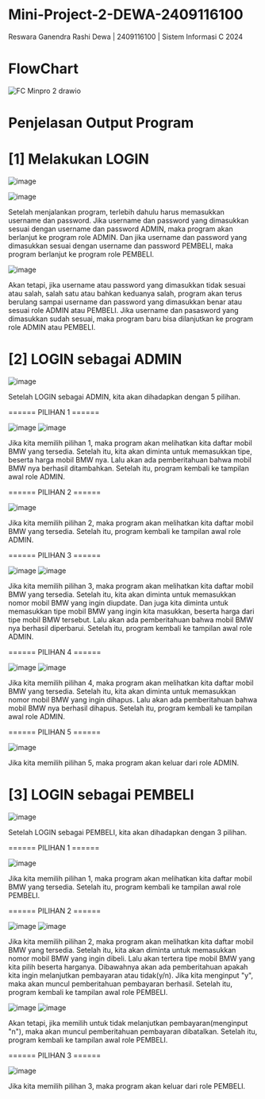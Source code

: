 # Mini-Project-2-DEWA-2409116100
Reswara Ganendra Rashi Dewa | 2409116100 | Sistem Informasi C 2024

# FlowChart
![FC Minpro 2 drawio](https://github.com/user-attachments/assets/4ba75096-255e-46b8-8e3d-8408d47c9a8f)

# Penjelasan Output Program
# [1] Melakukan LOGIN

![image](https://github.com/user-attachments/assets/2a52e342-8c99-4f43-96df-589628166ff5)

![image](https://github.com/user-attachments/assets/e9400be5-71c6-4b87-bfde-15ff9a308bdb)

Setelah menjalankan program, terlebih dahulu harus memasukkan username dan password. Jika username dan password yang dimasukkan sesuai dengan username dan password ADMIN, maka program akan berlanjut ke program role ADMIN. Dan jika username dan password yang dimasukkan sesuai dengan username dan password PEMBELI, maka program berlanjut ke program role PEMBELI.

![image](https://github.com/user-attachments/assets/3d7e456b-3f4b-4318-8aed-617be5c0af47)

Akan tetapi, jika username atau password yang dimasukkan tidak sesuai atau salah, salah satu atau bahkan keduanya salah, program akan terus berulang sampai username dan password yang dimasukkan benar atau sesuai role ADMIN atau PEMBELI. Jika username dan pasasword yang dimasukkan sudah sesuai, maka program baru bisa dilanjutkan ke program role ADMIN atau PEMBELI.

# [2] LOGIN sebagai ADMIN

![image](https://github.com/user-attachments/assets/0f02535a-04f4-4a45-99f1-cb1a03fcb3c6)

Setelah LOGIN sebagai ADMIN, kita akan dihadapkan dengan 5 pilihan.

====== PILIHAN 1 ======

![image](https://github.com/user-attachments/assets/665c4b67-8c0e-499d-98e4-9fe995637d1c)
![image](https://github.com/user-attachments/assets/df0a6470-9fa9-41f8-b1ff-beb5776223de)

Jika kita memilih pilihan 1, maka program akan melihatkan kita daftar mobil BMW yang tersedia. Setelah itu, kita akan diminta untuk memasukkan tipe, beserta harga mobil BMW nya. Lalu akan ada pemberitahuan bahwa mobil BMW nya berhasil ditambahkan. Setelah itu, program kembali ke tampilan awal role ADMIN.

====== PILIHAN 2 ======

![image](https://github.com/user-attachments/assets/a7aeed8d-973e-4b6a-a9f5-c28dfff64b13)

Jika kita memilih pilihan 2, maka program akan melihatkan kita daftar mobil BMW yang tersedia. Setelah itu, program kembali ke tampilan awal role ADMIN.

====== PILIHAN 3 ======

![image](https://github.com/user-attachments/assets/e99c70c5-e8b0-434e-8dd2-743c1c079535)
![image](https://github.com/user-attachments/assets/d10954b6-855a-4072-8f8b-3ec1bf7a4b52)

Jika kita memilih pilihan 3, maka program akan melihatkan kita daftar mobil BMW yang tersedia. Setelah itu, kita akan diminta untuk memasukkan nomor mobil BMW yang ingin diupdate. Dan juga kita diminta untuk memasukkan tipe mobil BMW yang ingin kita masukkan, beserta harga dari tipe mobil BMW tersebut. Lalu akan ada pemberitahuan bahwa mobil BMW nya berhasil diperbarui. Setelah itu, program kembali ke tampilan awal role ADMIN.

====== PILIHAN 4 ======

![image](https://github.com/user-attachments/assets/72450961-4ce5-4ba8-871f-fa075381d184)
![image](https://github.com/user-attachments/assets/bff5d5a2-66da-4d70-9b54-9933c526fc53)

Jika kita memilih pilihan 4, maka program akan melihatkan kita daftar mobil BMW yang tersedia. Setelah itu, kita akan diminta untuk memasukkan nomor mobil BMW yang ingin dihapus. Lalu akan ada pemberitahuan bahwa mobil BMW nya berhasil dihapus. Setelah itu, program kembali ke tampilan awal role ADMIN.

====== PILIHAN 5 ======

![image](https://github.com/user-attachments/assets/e80b57d4-7402-4c9c-958e-8e43c3c33715)

Jika kita memilih pilihan 5, maka program akan keluar dari role ADMIN.

# [3] LOGIN sebagai PEMBELI

![image](https://github.com/user-attachments/assets/c3cd22ea-9470-44de-8a0b-d0c175dfee95)

Setelah LOGIN sebagai PEMBELI, kita akan dihadapkan dengan 3 pilihan. 

====== PILIHAN 1 ======

![image](https://github.com/user-attachments/assets/b56e43c1-a87a-41d3-a610-8b08f1c0b0af)

Jika kita memilih pilihan 1, maka program akan melihatkan kita daftar mobil BMW yang tersedia. Setelah itu, program kembali ke tampilan awal role PEMBELI.

====== PILIHAN 2 ======

![image](https://github.com/user-attachments/assets/52bdc6c1-1ae0-4f11-aea2-3847b99d414b)
![image](https://github.com/user-attachments/assets/7dc8c70f-d49b-49eb-9749-0896448ceaa6)

Jika kita memilih pilihan 2, maka program akan melihatkan kita daftar mobil BMW yang tersedia. Setelah itu, kita akan diminta untuk memasukkan nomor mobil BMW yang ingin dibeli. Lalu akan tertera tipe mobil BMW yang kita pilih beserta harganya. Dibawahnya akan ada pemberitahuan apakah kita ingin melanjutkan pembayaran atau tidak(y/n). Jika kita menginput "y", maka akan muncul pemberitahuan pembayaran berhasil. Setelah itu, program kembali ke tampilan awal role PEMBELI.

![image](https://github.com/user-attachments/assets/d7eb09c7-5c4f-4afa-88b0-8588500edac7)
![image](https://github.com/user-attachments/assets/f0618dfc-ca00-4f7a-8126-ea517f41c2bb)

Akan tetapi, jika memilih untuk tidak melanjutkan pembayaran(menginput "n"), maka akan muncul pemberitahuan pembayaran dibatalkan. Setelah itu, program kembali ke tampilan awal role PEMBELI.

====== PILIHAN 3 ======

![image](https://github.com/user-attachments/assets/ff5ceca8-72f8-43f4-b238-128bea3a373f)

Jika kita memilih pilihan 3, maka program akan keluar dari role PEMBELI.
